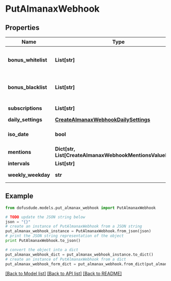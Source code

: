 # PutAlmanaxWebhook


## Properties

Name | Type | Description | Notes
------------ | ------------- | ------------- | -------------
**bonus_whitelist** | **List[str]** | from all available bonuses (ids) from /dofus2/meta/{language}/almanax/bonuses. Delete old entries with empty array []. Just null changes nothing. | [optional] 
**bonus_blacklist** | **List[str]** | from all available bonuses (ids) from /dofus2/meta/{language}/almanax/bonuses. Delete old entries with empty array []. Just null changes nothing. | [optional] 
**subscriptions** | **List[str]** | Get the available subscriptions with /meta/webhooks/almanax | [optional] 
**daily_settings** | [**CreateAlmanaxWebhookDailySettings**](CreateAlmanaxWebhookDailySettings.md) |  | [optional] 
**iso_date** | **bool** | If false, it will use common local time formats and weekday translations. If true, the format is YYYY-MM-DD. | [optional] [default to False]
**mentions** | **Dict[str, List[CreateAlmanaxWebhookMentionsValueInner]]** | Almanax bonus ids mapped to array of mentions. | [optional] 
**intervals** | **List[str]** |  | [optional] 
**weekly_weekday** | **str** | When to post the weekly preview at the specified time. | [optional] 

## Example

```python
from dofusdude.models.put_almanax_webhook import PutAlmanaxWebhook

# TODO update the JSON string below
json = "{}"
# create an instance of PutAlmanaxWebhook from a JSON string
put_almanax_webhook_instance = PutAlmanaxWebhook.from_json(json)
# print the JSON string representation of the object
print PutAlmanaxWebhook.to_json()

# convert the object into a dict
put_almanax_webhook_dict = put_almanax_webhook_instance.to_dict()
# create an instance of PutAlmanaxWebhook from a dict
put_almanax_webhook_form_dict = put_almanax_webhook.from_dict(put_almanax_webhook_dict)
```
[[Back to Model list]](../README.md#documentation-for-models) [[Back to API list]](../README.md#documentation-for-api-endpoints) [[Back to README]](../README.md)


